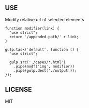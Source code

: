 USE
---

Modify relative url of selected elements

    function modifier(link) {
      "use strict";
      return '/appended-path/' + link;
    }

    gulp.task('default', function () {
      "use strict";

      gulp.src('./cases/*.html')
        .pipe(modf('img', modifier))
        .pipe(gulp.dest('./output'));
    });


LICENSE
-------

MIT
